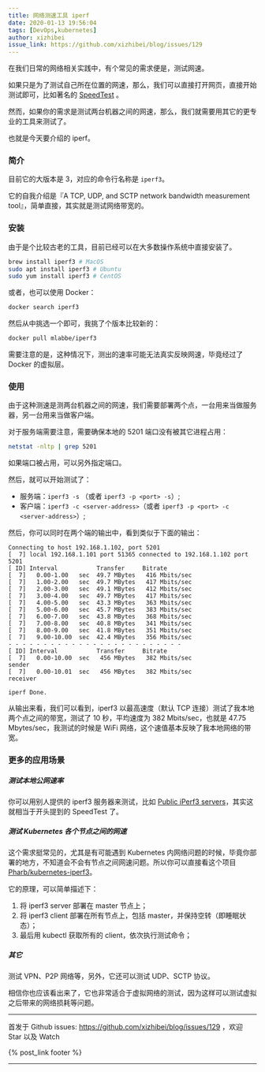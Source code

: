 ```yaml
---
title: 网络测速工具 iperf
date: 2020-01-13 19:56:04
tags: [DevOps,kubernetes]
author: xizhibei
issue_link: https://github.com/xizhibei/blog/issues/129
---
```

<!-- en_title: speed-test-tool-iperf -->

在我们日常的网络相关实践中，有个常见的需求便是，测试网速。

如果只是为了测试自己所在位置的网速，那么，我们可以直接打开网页，直接开始测试即可，比如著名的 [SpeedTest](https://www.speedtest.cn/) 。

然而，如果你的需求是测试两台机器之间的网速，那么，我们就需要用其它的更专业的工具来测试了。

也就是今天要介绍的 iperf。

### 简介

目前它的大版本是 3，对应的命令行名称是 `iperf3`。

它的自我介绍是『A TCP, UDP, and SCTP network bandwidth measurement tool』，简单直接，其实就是测试网络带宽的。

### 安装

由于是个比较古老的工具，目前已经可以在大多数操作系统中直接安装了。

```bash
brew install iperf3 # MacOS
sudo apt install iperf3 # Ubuntu
sudo yum install iperf3 # CentOS
```

或者，也可以使用 Docker：

```bash
docker search iperf3
```

然后从中挑选一个即可，我挑了个版本比较新的：

```bash
docker pull mlabbe/iperf3
```

需要注意的是，这种情况下，测出的速率可能无法真实反映网速，毕竟经过了 Docker 的虚拟层。

### 使用

由于这种测速是测两台机器之间的网速，我们需要部署两个点，一台用来当做服务器，另一台用来当做客户端。

对于服务端需要注意，需要确保本地的 5201 端口没有被其它进程占用：

```bash
netstat -nltp | grep 5201
```

如果端口被占用，可以另外指定端口。

然后，就可以开始测试了：

-   服务端：`iperf3 -s` （或者 `iperf3 -p <port> -s`）;
-   客户端：`iperf3 -c <server-address>`（或者 `iperf3 -p <port> -c <server-address>`）;

然后，你可以同时在两个端的输出中，看到类似于下面的输出：

    Connecting to host 192.168.1.102, port 5201
    [  7] local 192.168.1.101 port 51365 connected to 192.168.1.102 port 5201
    [ ID] Interval           Transfer     Bitrate
    [  7]   0.00-1.00   sec  49.7 MBytes   416 Mbits/sec
    [  7]   1.00-2.00   sec  49.7 MBytes   417 Mbits/sec
    [  7]   2.00-3.00   sec  49.1 MBytes   412 Mbits/sec
    [  7]   3.00-4.00   sec  49.7 MBytes   417 Mbits/sec
    [  7]   4.00-5.00   sec  43.3 MBytes   363 Mbits/sec
    [  7]   5.00-6.00   sec  45.7 MBytes   383 Mbits/sec
    [  7]   6.00-7.00   sec  43.8 MBytes   368 Mbits/sec
    [  7]   7.00-8.00   sec  40.8 MBytes   341 Mbits/sec
    [  7]   8.00-9.00   sec  41.8 MBytes   351 Mbits/sec
    [  7]   9.00-10.00  sec  42.4 MBytes   356 Mbits/sec
    - - - - - - - - - - - - - - - - - - - - - - - - -
    [ ID] Interval           Transfer     Bitrate
    [  7]   0.00-10.00  sec   456 MBytes   382 Mbits/sec                  sender
    [  7]   0.00-10.01  sec   456 MBytes   382 Mbits/sec                  receiver

    iperf Done.

从输出来看，我们可以看到，iperf3 以最高速度（默认 TCP 连接）测试了我本地两个点之间的带宽，测试了 10 秒，平均速度为 382 Mbits/sec，也就是 47.75 Mbytes/sec，我测试的时候是 WiFi 网络，这个速值基本反映了我本地网络的带宽。

### 更多的应用场景

##### 测试本地公网速率

你可以用别人提供的 iperf3 服务器来测试，比如 [Public iPerf3 servers](https://iperf.fr/iperf-servers.php)，其实这就相当于开头提到的 SpeedTest 了。

##### 测试 Kubernetes 各个节点之间的网速

这个需求挺常见的，尤其是有可能遇到 Kubernetes 内网络问题的时候，毕竟你部署的地方，不知道会不会有节点之间网速问题。所以你可以直接看这个项目 [Pharb/kubernetes-iperf3](https://github.com/Pharb/kubernetes-iperf3)。

它的原理，可以简单描述下：

1.  将 iperf3 server 部署在 master 节点上；
2.  将 iperf3 client 部署在所有节点上，包括 master，并保持空转（即睡眠状态）；
3.  最后用 kubectl 获取所有的 client，依次执行测试命令；

##### 其它

测试 VPN、P2P 网络等，另外，它还可以测试 UDP、SCTP 协议。

相信你也应该看出来了，它也非常适合于虚拟网络的测试，因为这样可以测试虚拟之后带来的网络损耗等问题。


***
首发于 Github issues: https://github.com/xizhibei/blog/issues/129 ，欢迎 Star 以及 Watch

{% post_link footer %}
***
